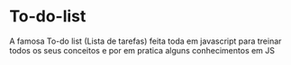 # To-do-list
 A famosa To-do list (Lista de tarefas) feita toda em javascript para treinar todos os seus conceitos e por em pratica alguns conhecimentos em JS
